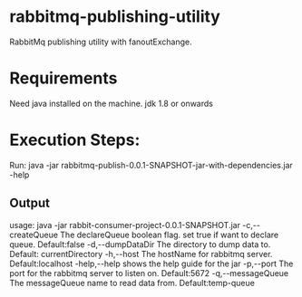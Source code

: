 # rabbitmq-publishing-utility
RabbitMq publishing utility with fanoutExchange.

# Requirements
Need java installed on the machine. jdk 1.8 or onwards

# Execution Steps:
Run: java -jar rabbitmq-publish-0.0.1-SNAPSHOT-jar-with-dependencies.jar -help

## Output
usage: java -jar rabbit-consumer-project-0.0.1-SNAPSHOT.jar
 -c,--createQueue <arg>    The declareQueue boolean flag. set true if want
                           to declare queue. Default:false
 -d,--dumpDataDir <arg>    The directory to dump data to. Default:
                           currentDirectory
 -h,--host <arg>           The hostName for rabbitmq server.
                           Default:localhost
 -help,--help              shows the help guide for the jar
 -p,--port <arg>           The port for the rabbitmq server to listen on.
                           Default:5672
 -q,--messageQueue <arg>   The messageQueue name to read data from.
                           Default:temp-queue
  
